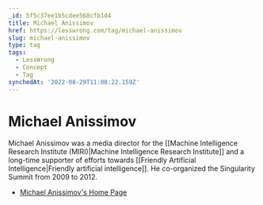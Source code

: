 ```yaml
---
_id: 5f5c37ee1b5cdee568cfb1d4
title: Michael Anissimov
href: https://lesswrong.com/tag/michael-anissimov
slug: michael-anissimov
type: tag
tags:
  - LessWrong
  - Concept
  - Tag
synchedAt: '2022-08-29T11:08:22.159Z'
---
```

# Michael Anissimov

Michael Anissimov was a media director for the [[Machine Intelligence Research Institute (MIRI)|Machine Intelligence Research Institute]] and a long-time supporter of efforts towards [[Friendly Artificial Intelligence|Friendly artificial intelligence]]. He co-organized the Singularity Summit from 2009 to 2012.

- [Michael Anissimov's Home Page](http://www.acceleratingfuture.com/michael/blog/)